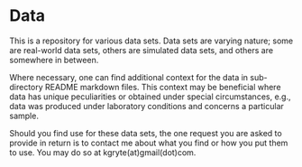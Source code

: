 Data
====

This is a repository for various data sets. Data sets are varying nature; some are real-world data sets, others are simulated data sets, and others are somewhere in between.

Where necessary, one can find additional context for the data in sub-directory README markdown files. This context may be beneficial where data has unique peculiarities or obtained under special circumstances, e.g., data was produced under laboratory conditions and concerns a particular sample. 

Should you find use for these data sets, the one request you are asked to provide in return is to contact me about what you find or how you put them to use. You may do so at kgryte(at)gmail(dot)com.
